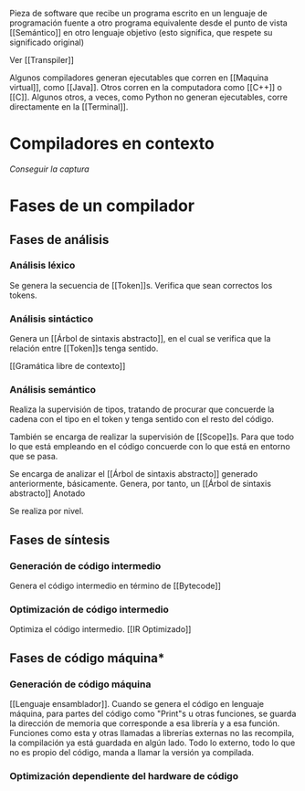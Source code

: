 Pieza de software que recibe un programa escrito en un lenguaje de programación fuente a otro programa equivalente desde el punto de vista [[Semántico]] en otro lenguaje objetivo (esto significa, que respete su significado original)

Ver [[Transpiler]]

Algunos compiladores generan ejecutables que corren en [[Maquina virtual]], como [[Java]]. Otros corren en la computadora como [[C++]] o [[C]]. Algunos otros, a veces, como Python no generan ejecutables, corre directamente en la [[Terminal]].

# Compiladores en contexto
_Conseguir la captura_


# Fases de un compilador
## Fases de análisis
### Análisis léxico
Se genera la secuencia de [[Token]]s. Verifica que sean correctos los tokens.

### Análisis sintáctico
Genera un [[Árbol de sintaxis abstracto]], en el cual se verifica que la relación entre [[Token]]s tenga sentido.

[[Gramática libre de contexto]]

### Análisis semántico
Realiza la supervisión de tipos, tratando de procurar que concuerde la cadena con el tipo en el token y tenga sentido con el resto del código.

También se encarga de realizar la supervisión de [[Scope]]s. Para que todo lo que está empleando en el código concuerde con lo que está en entorno que se pasa.

Se encarga de analizar el [[Árbol de sintaxis abstracto]] generado anteriormente, básicamente. Genera, por tanto, un [[Árbol de sintaxis abstracto]] Anotado

Se realiza por nivel.

## Fases de síntesis
### Generación de código intermedio
Genera el código intermedio en término de [[Bytecode]]

### Optimización de código intermedio
Optimiza el código intermedio. [[IR Optimizado]]

## Fases de código máquina*
### Generación de código máquina
[[Lenguaje ensamblador]]. Cuando se genera el código en lenguaje máquina, para partes del código como "Print"s u otras funciones, se guarda la dirección de memoria que corresponde a esa librería y a esa función. Funciones como esta y otras llamadas a librerías externas no las recompila, la compilación ya está guardada en algún lado. Todo lo externo, todo lo que no es propio del código, manda a llamar la versión ya compilada. 

### Optimización dependiente del hardware de código